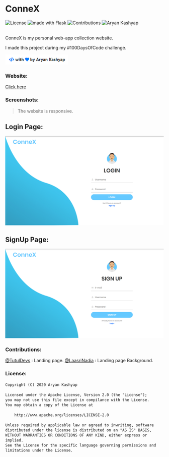 # ConneX

![License](https://img.shields.io/badge/License-Apache-brightgreen)
<img src="https://img.shields.io/badge/made%20with-Flask-blue.svg" alt="made with Flask">
<img src="https://img.shields.io/badge/Contributors-2-blue" alt="Contributions">
<img src="https://img.shields.io/badge/Creator-Aryan%20Kashyap-blueviolet" alt="Aryan Kashyap">

<br>
ConneX is my personal web-app collection website.

I made this project during my #100DaysOfCode challenge.

![dev](/screenshots/made.png)

<h3>Website:</h3>
<a href="bit.ly/connexweb">Click here</a>

<h3>Screenshots:</h3>

> The website is responsive.

<h2>Login Page:</h2>

![login](/screenshots/login.png)

<h2>SignUp Page:</h2>

![signup](/screenshots/signup.png)

<h3>Contributions:</h3>

<a href="https://github.com/TutulDevs">@TutulDevs</a> : Landing page.
<a href="https://github.com/LaasriNadia">@LaasriNadia</a> : Landing page Background.

<h3>License:</h3>

```
Copyright (C) 2020 Aryan Kashyap

Licensed under the Apache License, Version 2.0 (the "License");
you may not use this file except in compilance with the License.
You may obtain a copy of the License at

	http://www.apache.org/licenses/LICENSE-2.0

Unless required by applicable law or agreed to inwriting, software
distributed under the license is distributed on an "AS IS" BASIS,
WITHOUT WARRANTIES OR CONDITIONS OF ANY KIND, either express or implied.
See the License for the specific language governing permissions and
limitations under the License.
```
